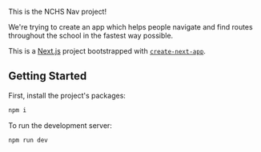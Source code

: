 This is the NCHS Nav project!

We're trying to create an app which helps people navigate and find routes throughout the school in the fastest way possible.



This is a [Next.js](https://nextjs.org/) project bootstrapped with [`create-next-app`](https://github.com/vercel/next.js/tree/canary/packages/create-next-app).

## Getting Started
First, install the project's packages: 
```bash
npm i
```

To run the development server:
```bash
npm run dev
```
